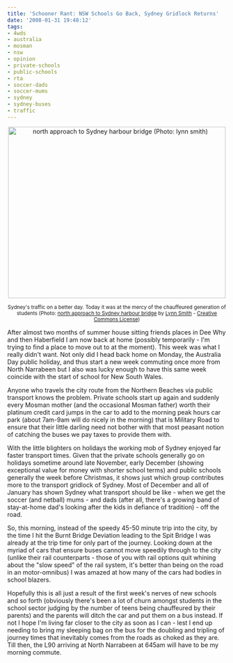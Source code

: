 ```yaml
---
title: 'Schooner Rant: NSW Schools Go Back, Sydney Gridlock Returns'
date: '2008-01-31 19:48:12'
tags:
- 4wds
- australia
- mosman
- nsw
- opinion
- private-schools
- public-schools
- rta
- soccer-dads
- soccer-mums
- sydney
- sydney-buses
- traffic
---
```


<p style="text-align: center"><a href="http://www.flickr.com/photos/lensmith/724013257/" title="north approach to Sydney harbour bridge (Photo: lynn smith)"><img src="http://static.flickr.com/1361/724013257_0c94f7941e.jpg" title="north approach to Sydney harbour bridge (Photo: lynn smith)" alt="north approach to Sydney harbour bridge (Photo: lynn smith)" height="394" width="500" /></a></p>
<p style="text-align: center"><small>Sydney's traffic on a better day. Today it was at the mercy of the chauffeured generation of students (Photo: <a href="http://flickr.com/photos/lensmith/724013257/">north approach to Sydney harbour bridge</a> by <a href="http://www.flickr.com/people/lensmith/">Lynn Smith</a> - <a href="http://creativecommons.org/licenses/by/2.0/deed.en">Creative Commons License</a>)</small></p>
After almost two months of summer house sitting friends places in Dee Why and then Haberfield I am now back at home (possibly temporarily - I'm trying to find a place to move out to at the moment). This week was what I really didn't want. Not only did I head back home on Monday, the Australia Day public holiday, and thus start a new week commuting once more from North Narrabeen but I also was lucky enough to have this same week coincide with the start of school for New South Wales.

<!--more-->

Anyone who travels the city route from the Northern Beaches via public transport knows the problem. Private schools start up again and suddenly every Mosman mother (and the occasional Mosman father) worth their platinum credit card jumps in the car to add to the morning peak hours car park (about 7am-9am will do nicely in the morning) that is Military Road to ensure that their little darling need not bother with that most peasant notion of catching the buses we pay taxes to provide them with.

With the little blighters on holidays the working mob of Sydney enjoyed far faster transport times. Given that the private schools generally go on holidays sometime around late November, early December (showing exceptional value for money with shorter school terms) and public schools generally the week before Christmas, it shows just which group contributes more to the transport gridlock of Sydney. Most of December and all of January has shown Sydney what transport should be like - when we get the soccer (and netball) mums - and dads (after all, there's a growing band of stay-at-home dad's looking after the kids in defiance of tradition) - off the road.

So, this morning, instead of the speedy 45-50 minute trip into the city, by the time I hit the Burnt Bridge Deviation leading to the Spit Bridge I was already at the trip time for only part of the journey. Looking down at the myriad of cars that ensure buses cannot move speedily through to the city (unlike their rail counterparts - those of you with rail options quit whining about the "slow speed" of the rail system, it's better than being on the road in an motor-omnibus) I was amazed at how many of the cars had bodies in school blazers.

Hopefully this is all just a result of the first week's nerves of new schools and so forth (obviously there's been a lot of churn amongst students in the school sector judging by the number of teens being chauffeured by their parents) and the parents will ditch the car and put them on a bus instead. If not I hope I'm living far closer to the city as soon as I can - lest I end up needing to bring my sleeping bag on the bus for the doubling and tripling of journey times that inevitably comes from the roads as choked as they are. Till then, the L90 arriving at North Narrabeen at 645am will have to be my morning commute.
